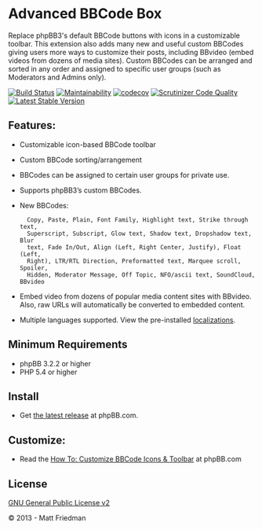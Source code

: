 # Advanced BBCode Box

Replace phpBB3's default BBCode buttons with icons in a customizable toolbar. This extension also adds many new and useful custom BBCodes giving users more ways to customize their posts, including BBvideo (embed videos from dozens of media sites). Custom BBCodes can be arranged and sorted in any order and assigned to specific user groups (such as Moderators and Admins only).

[![Build Status](https://img.shields.io/github/workflow/status/iMattPro/abbc3/Tests?logo=Github)](https://github.com/iMattPro/abbc3/actions)
[![Maintainability](https://api.codeclimate.com/v1/badges/8d41d4a3ec4e8a3e4e76/maintainability)](https://codeclimate.com/github/iMattPro/abbc3/maintainability)
[![codecov](https://codecov.io/gh/iMattPro/abbc3/branch/master/graph/badge.svg?token=C5Big3OlKM)](https://codecov.io/gh/iMattPro/abbc3)
[![Scrutinizer Code Quality](https://scrutinizer-ci.com/g/iMattPro/abbc3/badges/quality-score.png?b=master)](https://scrutinizer-ci.com/g/iMattPro/abbc3/?branch=master)
[![Latest Stable Version](https://poser.pugx.org/vse/abbc3/v/stable)](https://www.phpbb.com/customise/db/extension/advanced_bbcode_box/)

## Features:
* Customizable icon-based BBCode toolbar
* Custom BBCode sorting/arrangement
* BBCodes can be assigned to certain user groups for private use.
* Supports phpBB3’s custom BBCodes.
* New BBCodes:

		Copy, Paste, Plain, Font Family, Highlight text, Strike through text,
		Superscript, Subscript, Glow text, Shadow text, Dropshadow text, Blur
		text, Fade In/Out, Align (Left, Right Center, Justify), Float (Left,
		Right), LTR/RTL Direction, Preformatted text, Marquee scroll, Spoiler,
		Hidden, Moderator Message, Off Topic, NFO/ascii text, SoundCloud, BBvideo

* Embed video from dozens of popular media content sites with BBvideo. Also, raw URLs will automatically be converted to embedded content.
* Multiple languages supported. View the pre-installed [localizations](https://github.com/iMattPro/abbc3/tree/master/language).

## Minimum Requirements
* phpBB 3.2.2 or higher
* PHP 5.4 or higher

## Install
* Get [the latest release](https://www.phpbb.com/customise/db/extension/advanced_bbcode_box/) at phpBB.com.

## Customize:
* Read the [How To: Customize BBCode Icons & Toolbar](https://www.phpbb.com/customise/db/extension/advanced_bbcode_box/faq/1551) at phpBB.com

## License
[GNU General Public License v2](http://opensource.org/licenses/GPL-2.0)

© 2013 - Matt Friedman
